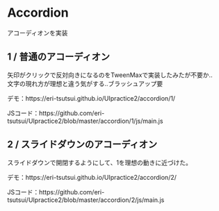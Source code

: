 <h1>Accordion</h1>
<p>アコーディオンを実装</p>

<h2>1 / 普通のアコーディオン</h2>
<p>矢印がクリックで反対向きになるのをTweenMaxで実装したみたが不要か.. <br>文字の現れ方が理想と違う気がする..ブラッシュアップ要</p>
<p>デモ：https://eri-tsutsui.github.io/UIpractice2/accordion/1/</p>
<p>JSコード：https://github.com/eri-tsutsui/UIpractice2/blob/master/accordion/1/js/main.js</p>

<h2>2 / スライドダウンのアコーディオン</h2>
<p>スライドダウンで開閉するようにして、1を理想の動きに近づけた。</p>
<p>デモ：https://eri-tsutsui.github.io/UIpractice2/accordion/2/</p>
<p>JSコード：https://github.com/eri-tsutsui/UIpractice2/blob/master/accordion/2/js/main.js</p>

